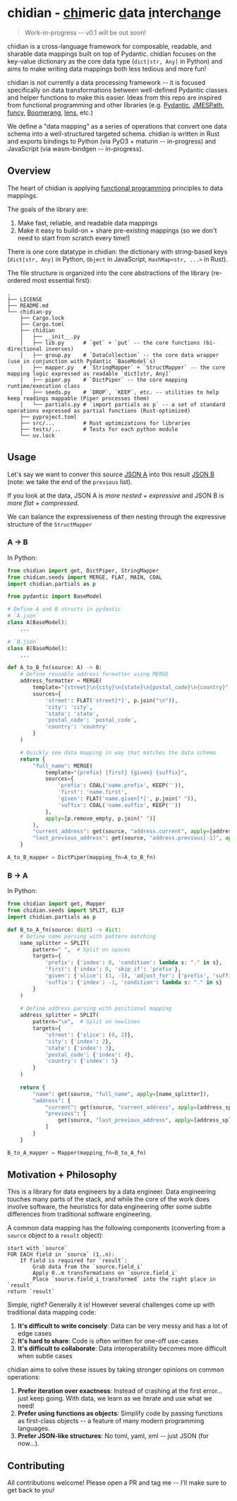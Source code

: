 # chidian - <ins alt="chi">chi</ins>meric <ins alt="d̲">d</ins>ata <ins alt="i̲">i</ins>nterch<ins alt="a̲n̲">an</ins>ge

> Work-in-progress -- v0.1 will be out soon!

chidian is a cross-language framework for composable, readable, and sharable data mappings built on top of Pydantic. chidian focuses on the key-value dictionary as the core data type (`dict[str, Any]` in Python) and aims to make writing data mappings both less tedious and more fun!

chidian is _not_ currently a data processing framework -- it is focused specifically on data transformations between well-defined Pydantic classes and helper functions to make this easier. Ideas from this repo are inspired from functional programming and other libraries (e.g. [Pydantic](https://github.com/pydantic/pydantic), [JMESPath](https://github.com/jmespath), [funcy](https://github.com/Suor/funcy), [Boomerang](https://github.com/boomerang-lang/boomerang/tree/master), [lens](https://hackage.haskell.org/package/lens), etc.)

We define a "data mapping" as a series of operations that convert one data schema into a well-structured targeted schema. chidian is written in Rust and exports bindings to Python (via PyO3 + maturin -- in-progress) and JavaScript (via wasm-bindgen -- in-progress).

## Overview

The heart of chidian is applying [functional programming](https://en.wikipedia.org/wiki/Functional_programming) principles to data mappings.

The goals of the library are:
1. Make fast, reliable, and readable data mappings
2. Make it easy to build-on + share pre-existing mappings (so we don't need to start from scratch every time!)

There is one core datatype in chidian: the dictionary with string-based keys (`dict[str, Any]` in Python, `Object` in JavaScript, `HashMap<str, ...>` in Rust).

The file structure is organized into the core abstractions of the library (re-ordered most essential first):
```
.
├── LICENSE
├── README.md
└── chidian-py
    ├── Cargo.lock
    ├── Cargo.toml
    ├── chidian
    │   ├── __init__.py
    │   ├── lib.py      # `get` + `put` -- the core functions (bi-directional inverses)
    │   ├── group.py    # `DataCollection` -- the core data wrapper (use in conjunction with Pydantic `BaseModel`s)
    │   ├── mapper.py   # `StringMapper` + `StructMapper` -- the core mapping logic expressed as readable `dict[str, Any]`
    │   ├── piper.py    # `DictPiper` -- the core mapping runtime/execution class
    │   ├── seeds.py    # `DROP`, `KEEP`, etc. -- utilities to help keep readings mappable (Piper processes them)
    │   └── partials.py # `import partials as p` -- a set of standard operations expressed as partial functions (Rust-optimized)
    ├── pyproject.toml
    ├── src/...         # Rust optimizations for libraries
    ├── tests/...       # Tests for each python module
    └── uv.lock
```

## Usage

Let's say we want to conver this source [JSON A](./chidian-py/tests/A.json) into this result [JSON B](./chidian-py/tests/B.json) (note: we take the end of the `previous` list).

If you look at the data, JSON A is _more nested + expressive_ and JSON B is _more flat + compressed_. 

We can balance the expressiveness of then nesting through the expressive structure of the `StructMapper`

### A -> B

In Python:
```python
from chidian import get, DictPiper, StringMapper
from chidian.seeds import MERGE, FLAT, MAIN, COAL
import chidian.partials as p

from pydantic import BaseModel

# Define A and B structs in pydantic
# `A.json`
class A(BaseModel):
    ...

# `B.json`
class B(BaseModel):
    ...

def A_to_B_fn(source: A) -> B:
    # Define reusable address formatter using MERGE
    address_formatter = MERGE(
        template="{street}\n{city}\n{state}\n{postal_code}\n{country}",
        sources={
            'street': FLAT('street[*]', p.join("\n")),
            'city': 'city',
            'state': 'state', 
            'postal_code': 'postal_code',
            'country': 'country'
        }
    )

    # Quickly see data mapping in way that matches the data schema
    return {
        "full_name": MERGE(
            template="{prefix} {first} {given} {suffix}",
            sources={
                'prefix': COAL('name.prefix', KEEP('')),
                'first': 'name.first',
                'given': FLAT('name.given[*]', p.join(" ")),
                'suffix': COAL('name.suffix', KEEP(''))
            },
            apply=[p.remove_empty, p.join(" ")]
        ),
        "current_address": get(source, "address.current", apply=[address_formatter]),
        "last_previous_address": get(source, "address.previous[-1]", apply=[address_formatter])
    }

A_to_B_mapper = DictPiper(mapping_fn=A_to_B_fn)
```

### B -> A

In Python:
```python
from chidian import get, Mapper
from chidian.seeds import SPLIT, ELIF
import chidian.partials as p

def B_to_A_fn(source: dict) -> dict:
    # Define name parsing with pattern matching
    name_splitter = SPLIT(
        pattern=" ",  # Split on spaces
        targets={
            'prefix': {'index': 0, 'condition': lambda s: "." in s},
            'first': {'index': 0, 'skip_if': 'prefix'},
            'given': {'slice': (1, -1), 'adjust_for': ['prefix', 'suffix']},
            'suffix': {'index': -1, 'condition': lambda s: "." in s}
        }
    )
    
    # Define address parsing with positional mapping
    address_splitter = SPLIT(
        pattern="\n",  # Split on newlines
        targets={
            'street': {'slice': (0, 2)},
            'city': {'index': 2},
            'state': {'index': 3},
            'postal_code': {'index': 4},
            'country': {'index': 5}
        }
    )
    
    return {
        "name": get(source, "full_name", apply=[name_splitter]),
        "address": {
            "current": get(source, "current_address", apply=[address_splitter]),
            "previous": [
                get(source, "last_previous_address", apply=[address_splitter])
            ]
        }
    }

B_to_A_mapper = Mapper(mapping_fn=B_to_A_fn)
```

## Motivation + Philosophy

This is a library for data engineers by a data engineer. Data engineering touches many parts of the stack, and while the core of the work does involve software, the heuristics for data engineering offer some subtle differences from traditional software engineering.

A common data mapping has the following components (converting from a `source` object to a `result` object):
```
start with `source`
FOR EACH field in `source` (1..n):
    If field is required for `result`:
        Grab data from the `source.field_i`
        Apply 0..m transformations on `source.field_i`
        Place `source.field_i_transformed` into the right place in `result`
return `result`
```

Simple, right? Generally it is! However several challenges come up with traditional data mapping code:
1. **It's difficult to write concisely**: Data can be very messy and has a lot of edge cases
2. **It's hard to share**: Code is often written for one-off use-cases
3. **It's difficult to collaborate**: Data interoperability becomes more difficult when subtle cases 

chidian aims to solve these issues by taking stronger opinions on common operations:
1. **Prefer iteration over exactness**: Instead of crashing at the first error... just keep going. With data, we learn as we iterate and use what we need!
2. **Prefer using functions as objects**: Simplify code by passing functions as first-class objects -- a feature of many modern programming languages.
3. **Prefer JSON-like structures**: No toml, yaml, xml -- just JSON (for now...).

## Contributing

All contributions welcome! Please open a PR and tag me -- I'll make sure to get back to you!

